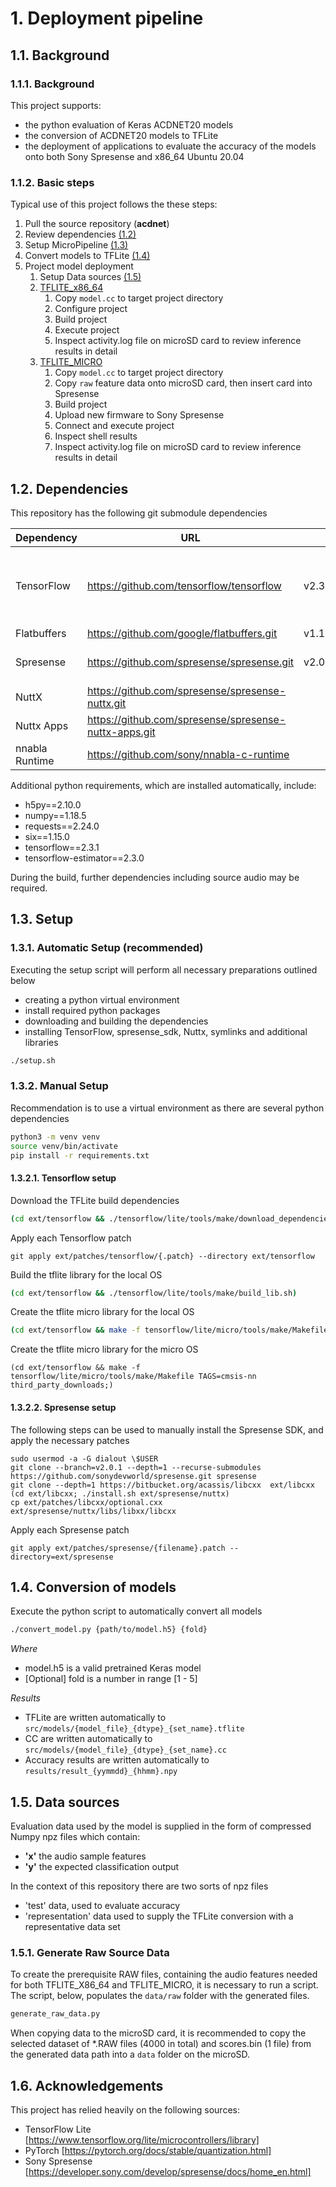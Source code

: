 # 1. Deployment pipeline

## 1.1. Background

### 1.1.1. Background

This project supports:

- the python evaluation of Keras ACDNET20 models
- the conversion of ACDNET20 models to TFLite 
- the deployment of applications to evaluate the accuracy of the models onto both Sony Spresense and x86_64 Ubuntu 20.04

### 1.1.2. Basic steps

Typical use of this project follows the these steps:

1. Pull the source repository (**acdnet**)
2. Review dependencies [(1.2)](#deps)
2. Setup MicroPipeline [(1.3)](#setup)
3. Convert models to TFLite [(1.4)](#convert)
4. Project model deployment
   1. Setup Data sources [(1.5)](#gendata)
   2. [TFLITE_x86_64](./src/tflite_x86_64/README.md)
      1. Copy `model.cc` to target project directory
      2. Configure project
      3. Build project
      4. Execute project
      5. Inspect activity.log file on microSD card to review inference results in detail
   3. [TFLITE_MICRO](./src/tflite_micro/README.md)
      1. Copy `model.cc` to target project directory
      2. Copy `raw` feature data onto microSD card, then insert card into Spresense
      3. Build project
      4. Upload new firmware to Sony Spresense
      5. Connect and execute project
      6. Inspect shell results
      7. Inspect activity.log file on microSD card to review inference results in detail

## 1.2. Dependencies <a name="deps"></a>

This repository has the following git submodule dependencies

| Dependency     | URL                                                   | Branch           | Path                                              | Comment                                              |
| -------------- | ----------------------------------------------------- | ---------------- | ------------------------------------------------- | ---------------------------------------------------- |
| TensorFlow     | https://github.com/tensorflow/tensorflow              | v2.3.1_transpose | ext/tensorflow                                    | Modified to support Transpose TFLite micro operation |
| Flatbuffers    | https://github.com/google/flatbuffers.git             | v1.12.0          | ext/flatbuffers                                   |                                                      |
| Spresense      | https://github.com/spresense/spresense.git            | v2.0.1           | ext/spresense                                     | Supports TFLite micro                                |
| NuttX          | https://github.com/spresense/spresense-nuttx.git      |                  | ext/spresense/nuttx                               |                                                      |
| Nuttx Apps     | https://github.com/spresense/spresense-nuttx-apps.git |                  | ext/spresense/sdk/apps                            |                                                      |
| nnabla Runtime | https://github.com/sony/nnabla-c-runtime              |                  | ext/spresense/externals/nnablart/nnabla-c-runtime |                                                      |

Additional python requirements, which are installed automatically, include:
- h5py==2.10.0
- numpy==1.18.5
- requests==2.24.0
- six==1.15.0
- tensorflow==2.3.1
- tensorflow-estimator==2.3.0

During the build, further dependencies including source audio may be required.

## 1.3. Setup  <a name="setup"></a>

### 1.3.1. Automatic Setup (recommended)

Executing the setup script will perform all necessary preparations outlined below
- creating a python virtual environment
- install required python packages
- downloading and building the dependencies
- installing TensorFlow, spresense_sdk, Nuttx, symlinks and additional libraries

```bash
./setup.sh
```

### 1.3.2. Manual Setup

Recommendation is to use a virtual environment as there are several python dependencies

```bash
python3 -m venv venv
source venv/bin/activate
pip install -r requirements.txt
```

#### 1.3.2.1. Tensorflow setup

Download the TFLite build dependencies

```bash
(cd ext/tensorflow && ./tensorflow/lite/tools/make/download_dependencies.sh)
```

Apply each Tensorflow patch

```
git apply ext/patches/tensorflow/{.patch} --directory ext/tensorflow
```

Build the tflite library for the local OS

```bash
(cd ext/tensorflow && ./tensorflow/lite/tools/make/build_lib.sh)
```

Create the tflite micro library for the local OS

```bash
(cd ext/tensorflow && make -f tensorflow/lite/micro/tools/make/Makefile)
```

Create the tflite micro library for the micro OS

```
(cd ext/tensorflow && make -f tensorflow/lite/micro/tools/make/Makefile TAGS=cmsis-nn third_party_downloads;)
```



#### 1.3.2.2. Spresense setup

The following steps can be used to manually install the Spresense SDK, and apply the necessary patches

```
sudo usermod -a -G dialout \$USER
git clone --branch=v2.0.1 --depth=1 --recurse-submodules https://github.com/sonydevworld/spresense.git spresense
git clone --depth=1 https://bitbucket.org/acassis/libcxx  ext/libcxx
(cd ext/libcxx; ./install.sh ext/spresense/nuttx)
cp ext/patches/libcxx/optional.cxx ext/spresense/nuttx/libs/libxx/libcxx
```

Apply each Spresense patch

```
git apply ext/patches/spresense/{filename}.patch --directory=ext/spresense
```


## 1.4. Conversion of models <a name="convert"></a>

Execute the python script to automatically convert all models

```bash
./convert_model.py {path/to/model.h5} {fold}
```

*Where*
- model.h5 is a valid pretrained Keras model
- [Optional] fold is a number in range [1 - 5]

*Results*
- TFLite are written automatically to `src/models/{model_file}_{dtype}_{set_name}.tflite` 
- CC are written automatically to `src/models/{model_file}_{dtype}_{set_name}.cc`
- Accuracy results are written automatically to `results/result_{yymmdd}_{hhmm}.npy`

## 1.5. Data sources  <a name="gendata"></a>

Evaluation data used by the model is supplied in the form of compressed Numpy npz files which contain:

- **'x'** the audio sample features
- **'y'** the expected classification output

In the context of this repository there are two sorts of npz files

- 'test' data, used to evaluate accuracy
- 'representation' data used to supply the TFLite conversion with a representative data set

### 1.5.1. Generate Raw Source Data

To create the prerequisite RAW files, containing the audio features needed for both TFLITE_X86_64 and TFLITE_MICRO, it is necessary to run a script.  The script, below, populates the `data/raw` folder with the generated files.

```bash
generate_raw_data.py
```
When copying data to the microSD card, it is recommended to copy the selected dataset of *.RAW files (4000 in total) and scores.bin (1 file) from the generated data path into a `data` folder on the microSD.

## 1.6. Acknowledgements

This project has relied heavily on the following sources:

- TensorFlow Lite [https://www.tensorflow.org/lite/microcontrollers/library]
- PyTorch [https://pytorch.org/docs/stable/quantization.html]
- Sony Spresense [https://developer.sony.com/develop/spresense/docs/home_en.html]